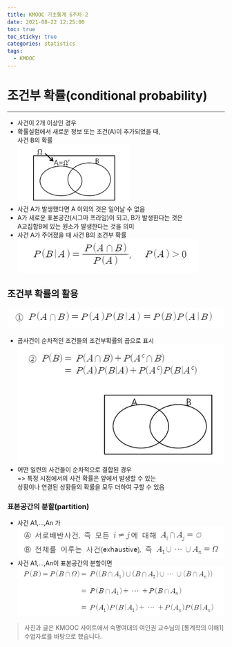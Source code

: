 ```yaml
---
title: KMOOC 기초통계 6주차-2
date: 2021-08-22 12:25:00
toc: true
toc_sticky: true
categories: statistics
tags:
  - KMOOC
---
```


# 조건부 확률(conditional probability)
***

- 사건이 2개 이상인 경우
- 확률실험에서 새로운 정보 또는 조건(A)이 추가되었을 때,  
  사건 B의 확률  
![](/assets/images/statistics/conditional1.png)    
- 사건 A가 발생했다면 A 이외의 것은 일어날 수 없음
- A가 새로운 표본공간(시그마 프라임)이 되고, B가 발생한다는 것은  
A교집합B에 있는 원소가 발생한다는 것을 의미 
- 사건 A가 주어졌을 때 사건 B의 조건부 확률  
![](/assets/images/statistics/conditional2.png)    

## 조건부 확률의 활용  
![](/assets/images/statistics/conditional3.png)
- 곱사건이 순차적인 조건들의 조건부확률의 곱으로 표시    
![](/assets/images/statistics/conditional4.png)
- 어떤 일련의 사건들이 순차적으로 결합된 경우  
=> 특정 시점에서의 사건 확률은 앞에서 발생할 수 있는  
상황이나 연결된 상황들의 확률을 모두 더하여 구할 수 있음

### 표본공간의 분할(partition)
- 사건 A1,...,An 가
![](/assets/images/statistics/partition1.png)  
- 사건 A1,...,An이 표본공간의 분할이면  
![](/assets/images/statistics/partition2.png)  



> 사진과 글은 KMOOC 사이트에서 숙명여대의 여인권 교수님의 [통계학의 이해1] 수업자료를 바탕으로 했습니다.  


